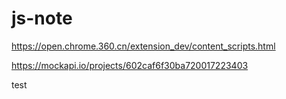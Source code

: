 # js-note

https://open.chrome.360.cn/extension_dev/content_scripts.html

https://mockapi.io/projects/602caf6f30ba720017223403

test
